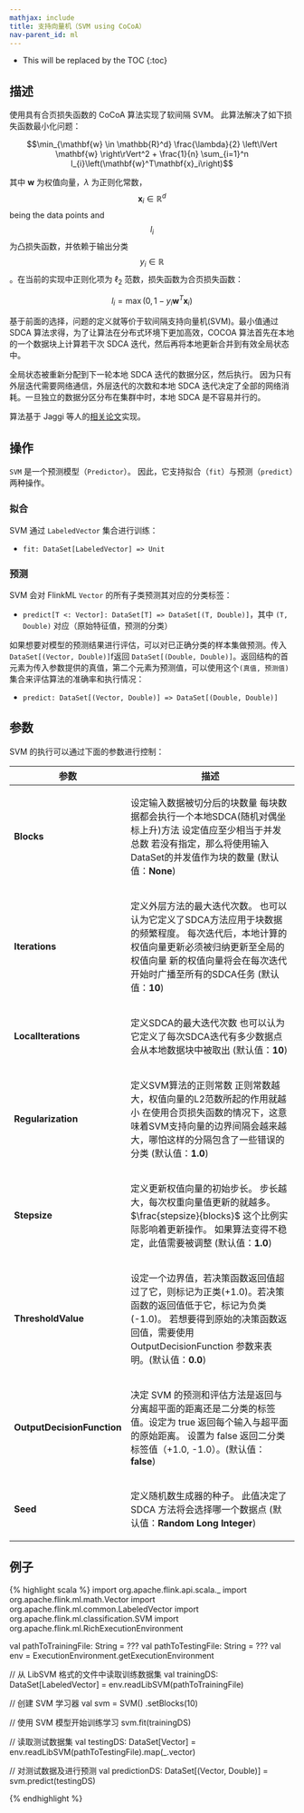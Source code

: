 ```yaml
---
mathjax: include
title: 支持向量机（SVM using CoCoA）
nav-parent_id: ml
---
```

<!--
Licensed to the Apache Software Foundation (ASF) under one
or more contributor license agreements.  See the NOTICE file
distributed with this work for additional information
regarding copyright ownership.  The ASF licenses this file
to you under the Apache License, Version 2.0 (the
"License"); you may not use this file except in compliance
with the License.  You may obtain a copy of the License at

  http://www.apache.org/licenses/LICENSE-2.0

Unless required by applicable law or agreed to in writing,
software distributed under the License is distributed on an
"AS IS" BASIS, WITHOUT WARRANTIES OR CONDITIONS OF ANY
KIND, either express or implied.  See the License for the
specific language governing permissions and limitations
under the License.
-->

* This will be replaced by the TOC
{:toc}
## 描述

使用具有合页损失函数的 CoCoA 算法实现了软间隔 SVM。
此算法解决了如下损失函数最小化问题：

$$\min_{\mathbf{w} \in \mathbb{R}^d} \frac{\lambda}{2} \left\lVert \mathbf{w} \right\rVert^2 + \frac{1}{n} \sum_{i=1}^n l_{i}\left(\mathbf{w}^T\mathbf{x}_i\right)$$

其中 $\mathbf{w}$ 为权值向量，$\lambda$ 为正则化常数，
$$\mathbf{x}_i \in \mathbb{R}^d$$ being the data points and $$l_{i}$$ 为凸损失函数，并依赖于输出分类 $$y_{i} \in \mathbb{R}$$。在当前的实现中正则化项为 $\ell_2$ 范数，损失函数为合页损失函数：

  $$l_{i} = \max\left(0, 1 - y_{i} \mathbf{w}^T\mathbf{x}_i \right)$$

基于前面的选择，问题的定义就等价于软间隔支持向量机(SVM)。最小值通过 SDCA 算法求得，为了让算法在分布式环境下更加高效，COCOA 算法首先在本地的一个数据块上计算若干次 SDCA 迭代，然后再将本地更新合并到有效全局状态中。

全局状态被重新分配到下一轮本地 SDCA 迭代的数据分区，然后执行。 因为只有外层迭代需要网络通信，外层迭代的次数和本地 SDCA 迭代决定了全部的网络消耗。一旦独立的数据分区分布在集群中时，本地 SDCA 是不容易并行的。

算法基于 Jaggi 等人的[相关论文](http://arxiv.org/abs/1409.1458)实现。

## 操作

`SVM` 是一个预测模型（`Predictor`）。
因此，它支持拟合（`fit`）与预测（`predict`）两种操作。

### 拟合

SVM 通过 `LabeledVector` 集合进行训练：

* `fit: DataSet[LabeledVector] => Unit`

### 预测

SVM 会对 FlinkML `Vector` 的所有子类预测其对应的分类标签：

* `predict[T <: Vector]: DataSet[T] => DataSet[(T, Double)]`，其中 `(T, Double)` 对应（原始特征值，预测的分类）

如果想要对模型的预测结果进行评估，可以对已正确分类的样本集做预测。传入 `DataSet[(Vector, Double)]`f返回 `DataSet[(Double, Double)]`。返回结构的首元素为传入参数提供的真值，第二个元素为预测值，可以使用这个`(真值, 预测值)`集合来评估算法的准确率和执行情况：

* `predict: DataSet[(Vector, Double)] => DataSet[(Double, Double)]`

## 参数

SVM 的执行可以通过下面的参数进行控制：

<table class="table table-bordered">
<thead>
  <tr>
    <th class="text-left" style="width: 20%">参数</th>
    <th class="text-center">描述</th>
  </tr>
</thead>

<tbody>
  <tr>
    <td><strong>Blocks</strong></td>
    <td>
      <p>
        设定输入数据被切分后的块数量 每块数据都会执行一个本地SDCA(随机对偶坐标上升)方法 设定值应至少相当于并发总数 若没有指定，那么将使用输入DataSet的并发值作为块的数量 (默认值：<strong>None</strong>)
      </p>
    </td>
  </tr>
  <tr>
    <td><strong>Iterations</strong></td>
    <td>
      <p>
        定义外层方法的最大迭代次数。 也可以认为它定义了SDCA方法应用于块数据的频繁程度。 每次迭代后，本地计算的权值向量更新必须被归纳更新至全局的权值向量 新的权值向量将会在每次迭代开始时广播至所有的SDCA任务 (默认值：<strong>10</strong>)
      </p>
    </td>
  </tr>
  <tr>
    <td><strong>LocalIterations</strong></td>
    <td>
      <p>
        定义SDCA的最大迭代次数 也可以认为它定义了每次SDCA迭代有多少数据点会从本地数据块中被取出 (默认值：<strong>10</strong>)
      </p>
    </td>
  </tr>
  <tr>
    <td><strong>Regularization</strong></td>
    <td>
      <p>
        定义SVM算法的正则常数 正则常数越大，权值向量的L2范数所起的作用就越小 在使用合页损失函数的情况下，这意味着SVM支持向量的边界间隔会越来越大，哪怕这样的分隔包含了一些错误的分类 (默认值：<strong>1.0</strong>)
      </p>
    </td>
  </tr>
  <tr>
    <td><strong>Stepsize</strong></td>
    <td>
      <p>
      定义更新权值向量的初始步长。 步长越大，每次权重向量值更新的就越多。$\frac{stepsize}{blocks}$ 这个比例实际影响着更新操作。 如果算法变得不稳定，此值需要被调整 (默认值：<strong>1.0</strong>)
      </p>
    </td>
  </tr>
  <tr>
    <td><strong>ThresholdValue</strong></td>
    <td>
      <p>
       设定一个边界值，若决策函数返回值超过了它，则标记为正类(+1.0)。若决策函数的返回值低于它，标记为负类(-1.0)。 若想要得到原始的决策函数返回值，需要使用 OutputDecisionFunction 参数来表明。(默认值：<strong>0.0</strong>)
      </p>
    </td>
  </tr>
  <tr>
    <td><strong>OutputDecisionFunction</strong></td>
    <td>
      <p>
        决定 SVM 的预测和评估方法是返回与分离超平面的距离还是二分类的标签值。设定为 true 返回每个输入与超平面的原始距离。 设置为 false 返回二分类标签值（+1.0, -1.0）。(默认值：<strong>false</strong>)
      </p>
    </td>
  </tr>
  <tr>
  <td><strong>Seed</strong></td>
  <td>
    <p>
      定义随机数生成器的种子。 此值决定了 SDCA 方法将会选择哪一个数据点 (默认值：<strong>Random Long Integer</strong>)
    </p>
  </td>
</tr>
</tbody>
</table>

## 例子

{% highlight scala %}
import org.apache.flink.api.scala._
import org.apache.flink.ml.math.Vector
import org.apache.flink.ml.common.LabeledVector
import org.apache.flink.ml.classification.SVM
import org.apache.flink.ml.RichExecutionEnvironment

val pathToTrainingFile: String = ???
val pathToTestingFile: String = ???
val env = ExecutionEnvironment.getExecutionEnvironment

// 从 LibSVM 格式的文件中读取训练数据集
val trainingDS: DataSet[LabeledVector] = env.readLibSVM(pathToTrainingFile)

// 创建 SVM 学习器
val svm = SVM()
  .setBlocks(10)

// 使用 SVM 模型开始训练学习
svm.fit(trainingDS)

// 读取测试数据集
val testingDS: DataSet[Vector] = env.readLibSVM(pathToTestingFile).map(_.vector)

// 对测试数据及进行预测
val predictionDS: DataSet[(Vector, Double)] = svm.predict(testingDS)

{% endhighlight %}
